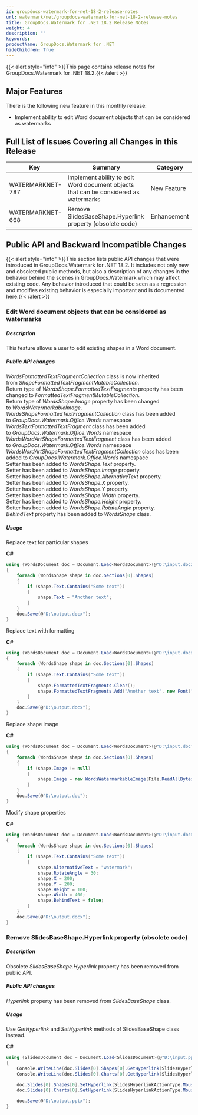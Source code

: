 ```yaml
---
id: groupdocs-watermark-for-net-18-2-release-notes
url: watermark/net/groupdocs-watermark-for-net-18-2-release-notes
title: GroupDocs.Watermark for .NET 18.2 Release Notes
weight: 4
description: ""
keywords: 
productName: GroupDocs.Watermark for .NET
hideChildren: True
---
```

{{< alert style="info" >}}This page contains release notes for GroupDocs.Watermark for .NET 18.2.{{< /alert >}}

## Major Features

There is the following new feature in this monthly release:

* Implement ability to edit Word document objects that can be considered as watermarks

## Full List of Issues Covering all Changes in this Release

| Key  | Summary | Category |
| --- | --- | --- |
| WATERMARKNET-787 | Implement ability to edit Word document objects that can be considered as watermarks  | New Feature  |
| WATERMARKNET-668  | Remove SlidesBaseShape.Hyperlink property (obsolete code)  | Enhancement |

## Public API and Backward Incompatible Changes

{{< alert style="info" >}}This section lists public API changes that were introduced in GroupDocs.Watermark for .NET 18.2. It includes not only new and obsoleted public methods, but also a description of any changes in the behavior behind the scenes in GroupDocs.Watermark which may affect existing code. Any behavior introduced that could be seen as a regression and modifies existing behavior is especially important and is documented here.{{< /alert >}}

### Edit Word document objects that can be considered as watermarks

##### Description

This feature allows a user to edit existing shapes in a Word document.

##### Public API changes

*WordsFormattedTextFragmentCollection* class is now inherited from *ShapeFormattedTextFragmentMutableCollection*.  
Return type of *WordsShape.FormattedTextFragments* property has been changed to *FormattedTextFragmentMutableCollection*.  
Return type of *WordsShape.Image* property has been changed to *WordsWatermarkableImage*.  
*WordsShapeFormattedTextFragmentCollection* class has been added to *GroupDocs.Watermark.Office.Words* namespace  
*WordsTextFormattedTextFragment* class has been added to *GroupDocs.Watermark.Office.Words* namespace  
*WordsWordArtShapeFormattedTextFragment* class has been added to *GroupDocs.Watermark.Office.Words* namespace  
*WordsWordArtShapeFormattedTextFragmentCollection* class has been added to *GroupDocs.Watermark.Office.Words* namespace  
Setter has been added to *WordsShape.Text* property.  
Setter has been added to *WordsShape.Image* property.  
Setter has been added to *WordsShape.AlternativeText* property.  
Setter has been added to *WordsShape.X* property.  
Setter has been added to *WordsShape.Y* property.  
Setter has been added to *WordsShape.Width* property.  
Setter has been added to *WordsShape.Height* property.  
Setter has been added to *WordsShape.RotateAngle* property.  
*BehindText* property has been added to *WordsShape* class.

##### Usage

Replace text for particular shapes

**C#**

```csharp
using (WordsDocument doc = Document.Load<WordsDocument>(@"D:\input.docx"))
{
    foreach (WordsShape shape in doc.Sections[0].Shapes)
    {
        if (shape.Text.Contains("Some text"))
        {
            shape.Text = "Another text";
        }
    }
    doc.Save(@"D:\output.docx");
}
```

Replace text with formatting

**C#**

```csharp
using (WordsDocument doc = Document.Load<WordsDocument>(@"D:\input.docx"))
{
    foreach (WordsShape shape in doc.Sections[0].Shapes)
    {
        if (shape.Text.Contains("Some text"))
        {
            shape.FormattedTextFragments.Clear();
            shape.FormattedTextFragments.Add("Another text", new Font("Calibri", 19, FontStyle.Bold), Color.Red, Color.Aqua);
        }
    }
    doc.Save(@"D:\output.docx");
}
```

Replace shape image

**C#**

```csharp
using (WordsDocument doc = Document.Load<WordsDocument>(@"D:\input.doc"))
{
    foreach (WordsShape shape in doc.Sections[0].Shapes)
    {
        if (shape.Image != null)
        {
            shape.Image = new WordsWatermarkableImage(File.ReadAllBytes(@"D:\test.png"));
        }
    }
    doc.Save(@"D:\output.doc");
}
```

Modify shape properties

**C#**

```csharp
using (WordsDocument doc = Document.Load<WordsDocument>(@"D:\input.docx"))
{
    foreach (WordsShape shape in doc.Sections[0].Shapes)
    {
        if (shape.Text.Contains("Some text"))
        {
            shape.AlternativeText = "watermark";
            shape.RotateAngle = 30;
            shape.X = 200;
            shape.Y = 200;
            shape.Height = 100;
            shape.Width = 400;
            shape.BehindText = false;
        }
    }
    doc.Save(@"D:\output.docx");
}
```

### Remove SlidesBaseShape.Hyperlink property (obsolete code)

##### Description

Obsolete *SlidesBaseShape.Hyperlink* property has been removed from public API.

##### Public API changes

*Hyperlink* property has been removed from *SlidesBaseShape* class.

##### Usage

Use *GetHyperlink* and *SetHyperlink* methods of SlidesBaseShape class instead.

**C#**

```csharp
using (SlidesDocument doc = Document.Load<SlidesDocument>(@"D:\input.pptx"))
{
    Console.WriteLine(doc.Slides[0].Shapes[0].GetHyperlink(SlidesHyperlinkActionType.MouseClick));
    Console.WriteLine(doc.Slides[0].Charts[0].GetHyperlink(SlidesHyperlinkActionType.MouseOver));

    doc.Slides[0].Shapes[0].SetHyperlink(SlidesHyperlinkActionType.MouseClick, "http://aspose.com");
    doc.Slides[0].Charts[0].SetHyperlink(SlidesHyperlinkActionType.MouseOver, "http://aspose.com");

    doc.Save(@"D:\output.pptx");
}
```
